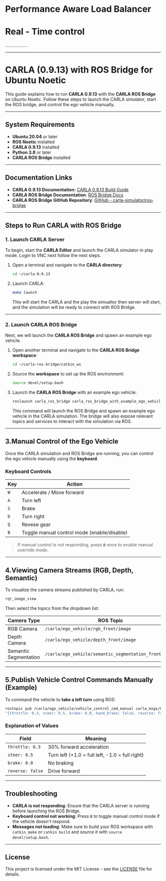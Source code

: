 # Performance Aware Load Balancer 
# Real - Time control
..................
____________________________
# CARLA (0.9.13) with ROS Bridge for Ubuntu Noetic

This guide explains how to run **CARLA 0.9.13** with the **CARLA ROS Bridge** on Ubuntu Noetic. Follow these steps to launch the CARLA simulator, start the ROS bridge, and control the ego vehicle manually.

---

## System Requirements

- **Ubuntu 20.04** or later
- **ROS Noetic** installed
- **CARLA 0.9.13** installed
- **Python 3.8** or later
- **CARLA ROS Bridge** installed

---

## Documentation Links

- **CARLA 0.9.13 Documentation**: [CARLA 0.9.13 Build Guide](https://carla.readthedocs.io/en/0.9.13/build_linux/)
- **CARLA ROS Bridge Documentation**: [ROS Bridge Docs](https://carla.readthedocs.io/projects/ros-bridge/en/latest/ros_installation_ros1/)
- **CARLA ROS Bridge GitHub Repository**: [GitHub - carla-simulator/ros-bridge](https://github.com/carla-simulator/ros-bridge)

---

## Steps to Run CARLA with ROS Bridge

### 1. Launch CARLA Server

To begin, start the **CARLA Editor** and launch the CARLA simulator in play mode.
Login to VNC next follow the next steps.

1. Open a terminal and navigate to the **CARLA directory**:
    ```bash
    cd ~/carla-0.9.13
    ```

2. Launch CARLA:
    ```bash
    make launch
    ```

    This will start the CARLA and the play the simualtor then server will start, and the simulation will be ready to connect with ROS Bridge.

---

### 2. Launch CARLA ROS Bridge

Next, we will launch the **CARLA ROS Bridge** and spawn an example ego vehicle.

1. Open another terminal and navigate to the **CARLA ROS Bridge workspace**:
    ```bash
    cd ~/carla-ros-bridge/catkin_ws
    ```

2. Source the **workspace** to set up the ROS environment:
    ```bash
    source devel/setup.bash
    ```

3. Launch the **CARLA ROS Bridge** with an example ego vehicle:
    ```bash
    roslaunch carla_ros_bridge carla_ros_bridge_with_example_ego_vehicle.launch
    ```

    This command will launch the ROS Bridge and spawn an example ego vehicle in the CARLA simulation. The bridge will also expose relevant topics and services to interact with the simulation via ROS.

---

## 3.Manual Control of the Ego Vehicle

Once the CARLA simulation and ROS Bridge are running, you can control the ego vehicle manually using the **keyboard**.

### Keyboard Controls

| Key | Action                                      |
| --- | ------------------------------------------- |
| `W` | Accelerate / Move forward                   |
| `A` | Turn left                                   |
| `S` | Brake                                       |
| `D` | Turn right                                  |
| `Q` | Revese gear                                 |
| `B` | Toggle manual control mode (enable/disable) |

> If manual control is not responding, press **`B`** once to enable manual override mode.

---

## 4.Viewing Camera Streams (RGB, Depth, Semantic)

To visualize the camera streams published by CARLA, run:

```bash
rqt_image_view
```

Then select the topics from the dropdown list:

| Camera Type           | ROS Topic                                              |
| --------------------- | ------------------------------------------------------ |
| RGB Camera            | `/carla/ego_vehicle/rgb_front/image`                   |
| Depth Camera          | `/carla/ego_vehicle/depth_front/image`                 |
| Semantic Segmentation | `/carla/ego_vehicle/semantic_segmentation_front/image` |

---

## 5.Publish Vehicle Control Commands Manually (Example)

To command the vehicle to **take a left turn** using ROS:

```bash
rostopic pub /carla/ego_vehicle/vehicle_control_cmd_manual carla_msgs/CarlaEgoVehicleControl \
"{throttle: 0.3, steer: 0.5, brake: 0.0, hand_brake: false, reverse: false, gear: 0, manual_gear_shift: false}"
```

### Explanation of Values

| Field            | Meaning                                         |
| ---------------- | ----------------------------------------------- |
| `throttle: 0.3`  | 30% forward acceleration                        |
| `steer: 0.5`     | Turn left (+1.0 = full left, -1.0 = full right) |
| `brake: 0.0`     | No braking                                      |
| `reverse: false` | Drive forward                                   |

---

## Troubleshooting

- **CARLA is not responding**: Ensure that the CARLA server is running before launching the ROS Bridge.
- **Keyboard control not working**: Press `B` to toggle manual control mode if the vehicle doesn't respond.
- **Messages not loading**: Make sure to build your ROS workspace with `catkin_make` or `catkin build` and source it with `source devel/setup.bash`.

---

## License

This project is licensed under the MIT License - see the [LICENSE](LICENSE) file for details.

